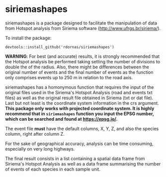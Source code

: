 # siriemashapes

siriemashapes is a package designed to facilitate the manipulation of data from Hotspot analysis from Siriema software (http://www.ufrgs.br/siriema/).

To install the package:

```
devtools::install_github('rdornas/siriemashapes')
```


**WARNING**: For best (and accurate) results, it is strongly recommended that the Hotspot analysis be performed taking setting the number of divisions to double the of the radius. Also, there might be differences between the original number of events and the final number of events as the function only comprises events up to 250 m in relation to the road axis.


siriemashapes has a homonymous function that requires the input of the original files used in the Siriema's Hotspot Analysis (road and events txt files) as well as the original result file obtained in Siriema (txt or dat file). Last but not least is the coordinate system information in the crs argument. **This package only works with projected coordinate system. It is highly recommend that in `siriemashapes` function you input the EPSG number, which can be searched and found at https://epsg.io/.**

The event file **must** have the default columns, X, Y, Z, and also the species column, right after column Z.

For the sake of geographical accuracy, analysis can be time consuming, especially on very long highways.

The final result consists in a list containing a spatial data frame from Siriema's Hotspot Analysis as well as a data frame summarising the number of events of each species in each sample unit.

